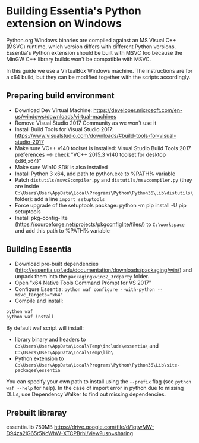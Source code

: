 # Building Essentia's Python extension on Windows 

Python.org Windows binaries are compiled against an MS Visual C++ (MSVC) runtime, which version differs with different Python versions. Essentia's Python extension should be built with MSVC too because the MinGW C++ library builds won't be compatible with MSVC.

In this guide we use a VirtualBox Windows machine. The instructions are for a x64 build, but they can be modified together with the scripts accordingly.

## Preparing build environment
- Download Dev Virtual Machine: https://developer.microsoft.com/en-us/windows/downloads/virtual-machines
- Remove Visual Studio 2017 Community as we won't use it
- Install Build Tools for Visual Studio 2017: https://www.visualstudio.com/downloads/#build-tools-for-visual-studio-2017
- Make sure VC++ v140 toolset is installed: Visual Studio Build Tools 2017 preferences --> check "VC++ 2015.3 v140 toolset for desktop (x86,x64)"
- Make sure Win10 SDK is also installed
- Install Python 3 x64, add path to python.exe to %PATH% variable
- Patch ``distutils/msvc9compiler.py`` and ``distutils/msvccompiler.py`` (they are inside ``C:\Users\User\AppData\Local\Programs\Python\Python36\lib\distutils\`` folder): add a line ``import setuptools``
- Force upgrade of the setuptools package: python -m pip install -U pip setuptools
- Install pkg-config-lite (https://sourceforge.net/projects/pkgconfiglite/files/) to ``C:\workspace`` and add this path to %PATH% variable


## Building Essentia
- Download pre-built dependencies (http://essentia.upf.edu/documentation/downloads/packaging/win/) and unpack them into the ```packaging\win32_3rdparty``` folder.
- Open "x64 Native Tools Command Prompt for VS 2017"
- Configure Essentia: ``python waf configure --with-python --msvc_targets="x64"``
- Compile and install: 
```
python waf
python waf install
```

By default waf script will install: 
- library binary and headers to ``C:\Users\User\AppData\Local\Temp\include\essentia\`` and ``C:\Users\User\AppData\Local\Temp\lib\``
- Python extension to ``C:\Users\User\AppData\Local\Programs\Python\Python36\Lib\site-packages\essentia``

You can specify your own path to install using the ``--prefix`` flag (see ``python waf --help`` for help). In the case of import error in python due to missing DLLs, use Dependency Walker to find out missing dependencies.


## Prebuilt libraray

essentia.lib 750MB
https://drive.google.com/file/d/1qtwMW-D94za2lG65r5KcWhW-XTCPBrhl/view?usp=sharing
